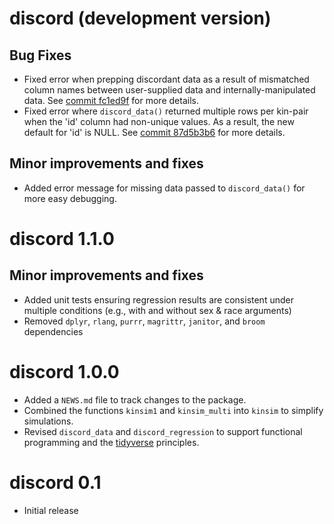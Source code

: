# discord (development version)

## Bug Fixes

* Fixed error when prepping discordant data as a result of mismatched column names between user-supplied data and internally-manipulated data. See [commit fc1ed9f](https://github.com/R-Computing-Lab/discord/commit/fc1ed9f01d813cbb7f64545003bcada621a623e8) for more details.
* Fixed error where `discord_data()` returned multiple rows per kin-pair when the 'id' column had non-unique values. As a result, the new default for 'id' is NULL. See [commit 87d5b3b6](https://github.com/R-Computing-Lab/discord/commit/87d5b3b678826232beccb3ec8fea0e4d00abc0e4) for more details.

## Minor improvements and fixes

* Added error message for missing data passed to `discord_data()` for more easy debugging.

# discord 1.1.0

## Minor improvements and fixes

* Added unit tests ensuring regression results are consistent under multiple conditions (e.g., with and without sex & race arguments)
* Removed `dplyr`, `rlang`, `purrr`, `magrittr`, `janitor`, and `broom` dependencies

# discord 1.0.0

* Added a `NEWS.md` file to track changes to the package.
* Combined the functions `kinsim1` and `kinsim_multi` into `kinsim` to simplify simulations.
* Revised `discord_data` and `discord_regression` to support functional programming and the [tidyverse](https://www.tidyverse.org/) principles.

# discord 0.1

* Initial release
